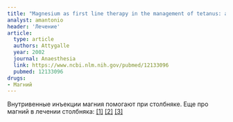 ```yaml
---
title: "Magnesium as first line therapy in the management of tetanus: a prospective study of 40 patients"
analyst: amantonio
header: 'Лечение'
article:
  type: article
  authors: Attygalle
  year: 2002
  journal: Anaesthesia
  link: https://www.ncbi.nlm.nih.gov/pubmed/12133096
  pubmed: 12133096
drugs:
- Магний
---
```


Внутривенные инъекции магния помогают при столбняке. Еще про магний в лечении столбняка: [[1]](https://www.ncbi.nlm.nih.gov/pubmed/20191795) [[2]](https://www.ncbi.nlm.nih.gov/pubmed/15482173) [[3]](https://www.ncbi.nlm.nih.gov/pubmed/14525647)
